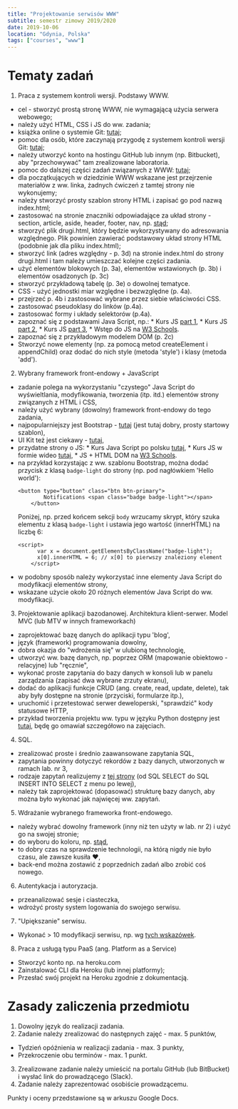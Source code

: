 ```yaml
---
title: "Projektowanie serwisów WWW"
subtitle: semestr zimowy 2019/2020
date: 2019-10-06
location: "Gdynia, Polska"
tags: ["courses", "www"]
---
```




Tematy zadań
======

1. Praca z systemem kontroli wersji. Podstawy WWW.
  * cel - stworzyć prostą stronę WWW, nie wymagającą użycia serwera webowego;
  * należy użyć HTML, CSS i JS do ww. zadania;
  * książka online o systemie Git: <a href="https://git-scm.com/book/pl/v2" target="_blank">tutaj</a>; 
  * pomoc dla osób, które zaczynają przygodę z systemem kontroli wersji Git: <a href="https://www.flynerd.pl/2018/02/github-dla-zielonych-pierwsze-repozytorium.html" target="_blank">tutaj</a>;
  * należy utworzyć konto na hostingu GitHub lub innym (np. Bitbucket), aby "przechowywać" tam zrealizowane laboratoria.
  * pomoc do dalszej części zadań związanych z WWW: <a href="http://niezbednik-nauczyciela.pl/publikacje/r2019/html97/k_0_0_0.php" target="_blank">tutaj</a>;
  * dla początkujących w dziedzinie WWW wskazane jest przejrzenie materiałów z ww. linka, żadnych ćwiczeń z tamtej strony nie wykonujemy;
  * należy stworzyć prosty szablon strony HTML i zapisać go pod nazwą index.html;
  * zastosować na stronie znaczniki odpowiadające za układ strony - section, article, aside, header, footer, nav, np. <a href="http://how2html.pl/div-sekcje-html5/" target="_blank">stąd</a>;
  * stworzyć plik drugi.html, który będzie wykorzystywany do adresowania względnego. Plik powinien zawierać podstawowy układ strony HTML (podobnie jak dla pliku index.html);
  * stworzyć link (adres względny - p. 3d) na stronie index.html do strony drugi.html i tam należy umieszczać kolejne części zadania.
  * użyć elementów blokowych (p. 3a), elementów wstawionych (p. 3b) i elementów osadzonych (p. 3c) 
  * stworzyć przykładową tabelę (p. 3e) o dowolnej tematyce. 
  * CSS - użyć jednostki miar względne i bezwzględne (p. 4a).
  * przejrzeć p. 4b i zastosować wybrane przez siebie właściwości CSS.
  * zastosować pseudoklasy do linków (p.4a).
  * zastosować formy i układy selektorów (p.4a).
  * zapoznać się z podstawami Java Script, np.:
        * Kurs JS <a href="https://jakubjurkian.pl/kurs-javascript-brackets-debugowanie-zmienne-operatory/" target="_blank"> part 1</a>,
        * Kurs JS <a href="https://jakubjurkian.pl/kurs-javascript-tablice-obiekty-komentarze/" target="_blank"> part 2</a>,
        * Kurs JS <a href="https://jakubjurkian.pl/kurs-javascript-drzewo-dom-wybieranie-elementow/" target="_blank"> part 3</a>,
        * Wstęp do JS na <a href="https://www.w3schools.com/js/js_intro.asp" target="_blank"> W3 Schools</a>.
  * zapoznać się z przykładowym modelem DOM (p. 2c)</a>
  * Stworzyć nowe elementy (np. za pomocą metod createElement i appendChild) oraz dodać do nich style (metoda 'style') i klasy (metoda 'add').


2. Wybrany framework front-endowy + JavaScript
  * zadanie polega na wykorzystaniu "czystego" Java Script do wyświeltlania, modyfikowania, tworzenia (itp. itd.) elementów strony związanych z HTML i CSS,
  * należy użyć wybrany (dowolny) framework front-endowy do tego zadania,
  * najpopularniejszy jest Bootstrap - <a href="https://getbootstrap.com/docs/4.3/getting-started/introduction/" target="_blank">tutaj</a> (jest tutaj dobry, prosty startowy szablon),
  * UI Kit też jest ciekawy - <a href="https://getuikit.com/docs/installation" target="_blank">tutaj</a>,
  * przydatne strony o JS:
        * Kurs Java Script po polsku <a href="https://kursjs.pl/" target="_blank"> tutaj</a>,
        * Kurs JS w formie wideo <a href="https://miroslawzelent.pl/kurs-javascript/" target="_blank"> tutaj</a>,
        * JS + HTML DOM na <a href="https://www.w3schools.com/jsref/default.asp" target="_blank"> W3 Schools</a>.
  * na przykład korzystając z ww. szablonu Bootstrap, można dodać przycisk z klasą ```badge-light``` do strony (np. pod nagłówkiem 'Hello world'):
	```
	<button type="button" class="btn btn-primary">
			Notifications <span class="badge badge-light"></span>
		</button>
	```
	Poniżej, np. przed końcem sekcji ```body``` wrzucamy skrypt, który szuka elementu z klasą ```badge-light``` i ustawia jego wartość (innerHTML) na liczbę 6:
	```
	<script>
		  var x = document.getElementsByClassName("badge-light");
		  x[0].innerHTML = 6; // x[0] to pierwszy znaleziony element
	    </script>
	```
  * w podobny sposób należy wykorzystać inne elementy Java Script do modyfikacji elementów strony,
  * wskazane użycie około 20 różnych elementów Java Script do ww. modyfikacji.

3. Projektowanie aplikacji bazodanowej. Architektura klient-serwer. Model MVC (lub MTV w innych frameworkach)
  * zaprojektować bazę danych do aplikacji typu 'blog',
  * język (framework) programowania dowolny,
  * dobra okazja do "wdrożenia się" w ulubioną technologię,
  * utworzyć ww. bazę danych, np. poprzez ORM (mapowanie obiektowo - relacyjne) lub "ręcznie",
  * wykonać proste zapytania do bazy danych w konsoli lub w panelu zarządzania (zapisać dwa wybrane zrzuty ekranu),
  * dodać do aplikacji funkcje CRUD (ang. create, read, update, delete), tak aby były dostępne na stronie (przyciski, formularze itp.),
  * uruchomić i przetestować serwer deweloperski, "sprawdzić" kody statusowe HTTP,
  * przykład tworzenia projektu ww. typu w języku Python dostępny jest <a href="https://tutorial.djangogirls.org/pl/" target="_blank"> tutaj</a>, będę go omawiał szczegółowo na zajęciach.

4. SQL.
  * zrealizować proste i średnio zaawansowane zapytania SQL,
  * zapytania powinny dotyczyć rekordów z bazy danych, utworzonych w ramach lab. nr 3,
  * rodzaje zapytań realizujemy z <a href="https://www.w3schools.com/sql/default.asp" target="_blank">tej strony</a> (od SQL SELECT do SQL INSERT INTO SELECT z menu po lewej),
  * należy tak zaprojektować (dopasować) strukturę bazy danych, aby można było wykonać jak najwięcej ww. zapytań.

5. Wdrażanie wybranego frameworka front-endowego.
  * należy wybrać dowolny framework (inny niż ten użyty w lab. nr 2) i użyć go na swojej stronie;
  * do wyboru do koloru, np. <a href="https://raygun.com/blog/popular-javascript-frameworks/" target="_blank">stąd</a>,
  * to dobry czas na sprawdzenie technologii, na którą nigdy nie było czasu, ale zawsze kusiła &hearts;,
  * back-end można zostawić z poprzednich zadań albo zrobić coś nowego.

6. Autentykacja i autoryzacja.
  * przeanalizować sesje i ciasteczka,
  * wdrożyć prosty system logowania do swojego serwisu.

7. "Upiększanie" serwisu.
  * Wykonać > 10 modyfikacji serwisu, np. wg <a href="https://www.w3schools.com/howto/default.asp"> tych wskazówek</a>.

8. Praca z usługą typu PaaS (ang. Platform as a Service)
  * Stworzyć konto np. na heroku.com	
  * Zainstalować CLI dla Heroku (lub innej platformy);
  * Przesłać swój projekt na Heroku zgodnie z dokumentacją.

Zasady zaliczenia przedmiotu
======

1. Dowolny język do realizacji zadania.
2. Zadanie należy zrealizować do następnych zajęć - max. 5 punktów,
  * Tydzień opóźnienia w realizacji zadania - max. 3 punkty,
  * Przekroczenie obu terminów - max. 1 punkt.
3. Zrealizowane zadanie należy umieścić na portalu GitHub (lub BitBucket) i wysłać link do prowadzącego (Slack).
4. Zadanie należy zaprezentować osobiście prowadzącemu. 

Punkty i oceny przedstawione są w arkuszu Google Docs.

